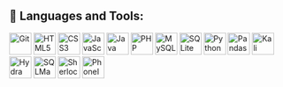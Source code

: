 ## 🚀 Languages and Tools:

<p align="left">
  <img src="https://cdn.jsdelivr.net/gh/devicons/devicon/icons/git/git-original.svg" alt="Git" width="40" height="40"/>
  <img src="https://cdn.jsdelivr.net/gh/devicons/devicon/icons/html5/html5-original.svg" alt="HTML5" width="40" height="40"/>
  <img src="https://cdn.jsdelivr.net/gh/devicons/devicon/icons/css3/css3-original.svg" alt="CSS3" width="40" height="40"/>
  <img src="https://cdn.jsdelivr.net/gh/devicons/devicon/icons/javascript/javascript-original.svg" alt="JavaScript" width="40" height="40"/>
  <img src="https://cdn.jsdelivr.net/gh/devicons/devicon/icons/java/java-original.svg" alt="Java" width="40" height="40"/>
  <img src="https://cdn.jsdelivr.net/gh/devicons/devicon/icons/php/php-original.svg" alt="PHP" width="40" height="40"/>
  <img src="https://cdn.jsdelivr.net/gh/devicons/devicon/icons/mysql/mysql-original.svg" alt="MySQL" width="40" height="40"/>
  <img src="https://cdn.jsdelivr.net/gh/devicons/devicon/icons/sqlite/sqlite-original.svg" alt="SQLite" width="40" height="40"/>
  <img src="https://cdn.jsdelivr.net/gh/devicons/devicon/icons/python/python-original.svg" alt="Python" width="40" height="40"/>
  <img src="https://cdn.jsdelivr.net/gh/devicons/devicon/icons/pandas/pandas-original.svg" alt="Pandas" width="40" height="40"/>
  <img src="https://upload.wikimedia.org/wikipedia/en/2/2b/Kali-dragon-icon.svg" alt="Kali Linux" width="40" />
  <img src="https://raw.githubusercontent.com/vanhauser-thc/thc-hydra/master/hydra-logo.png" alt="Hydra" width="40" />
  <img src="https://upload.wikimedia.org/wikipedia/commons/6/62/Sqlmap_logo.png" alt="SQLMap" width="40" />
  <img src="https://avatars.githubusercontent.com/u/48612529?s=200&v=4" alt="Sherlock" width="40" />
  <img src="https://avatars.githubusercontent.com/u/66205513?s=200&v=4" alt="PhoneInfoga" width="40" />
</p>

